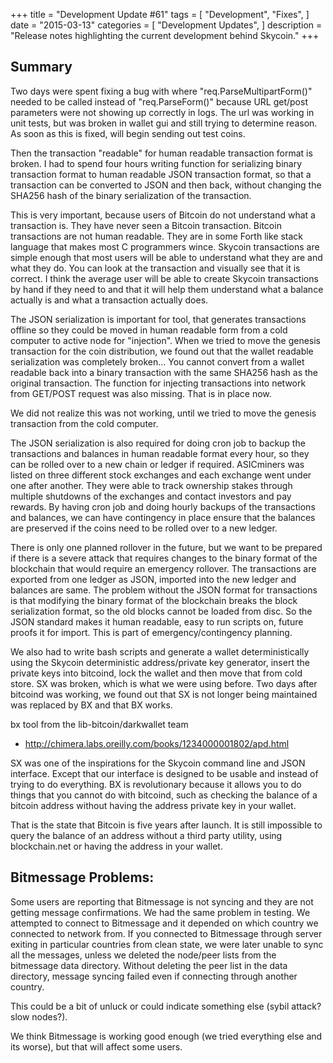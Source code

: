 +++
title = "Development Update #61"
tags = [
    "Development",
    "Fixes",
]
date = "2015-03-13"
categories = [
    "Development Updates",
]
description = "Release notes highlighting the current development behind Skycoin."
+++

## Summary

Two days were spent fixing a bug with where "req.ParseMultipartForm()" needed to be called instead of "req.ParseForm()" because URL get/post parameters were not showing up correctly in logs. The url was working in unit tests, but was broken in wallet gui and still trying to determine reason. As soon as this is fixed, will begin sending out test coins.

Then the transaction "readable" for human readable transaction format is broken. I had to spend four hours writing function for serializing binary transaction format to human readable JSON transaction format, so that a transaction can be converted to JSON and then back, without changing the SHA256 hash of the binary serialization of the transaction.

This is very important, because users of Bitcoin do not understand what a transaction is. They have never seen a Bitcoin transaction. Bitcoin transactions are not human readable. They are in some Forth like stack language that makes most C programmers wince. Skycoin transactions are simple enough that most users will be able to understand what they are and what they do. You can look at the transaction and visually see that it is correct. I think the average user will be able to create Skycoin transactions by hand if they need to and that it will help them understand what a balance actually is and what a transaction actually does.

The JSON serialization is important for tool, that generates transactions offline so they could be moved in human readable form from a cold computer to active node for "injection".  When we tried to move the genesis transaction for the coin distribution, we found out that the wallet readable serialization was completely broken... You cannot convert from a wallet readable back into a binary transaction with the same SHA256 hash as the original transaction. The function for injecting transactions into network from GET/POST request was also missing. That is in place now.

We did not realize this was not working, until we tried to move the genesis transaction from the cold computer.

The JSON serialization is also required for doing cron job to backup the transactions and balances in human readable format every hour, so they can be rolled over to a new chain or ledger if required. ASICminers was listed on three different stock exchanges and each exchange went under one after another. They were able to track ownership stakes through multiple shutdowns of the exchanges and contact investors and pay rewards. By having cron job and doing hourly backups of the transactions and balances, we can have contingency in place ensure that the balances are preserved if the coins need to be rolled over to a new ledger.

There is only one planned rollover in the future, but we want to be prepared if there is a severe attack that requires changes to the binary format of the blockchain that would require an emergency rollover. The transactions are exported from one ledger as JSON, imported into the new ledger and balances are same. The problem without the JSON format for transactions is that modifying the binary format of the blockchain breaks the block serialization format, so the old blocks cannot be loaded from disc. So the JSON standard makes it human readable, easy to run scripts on, future proofs it for import. This is part of emergency/contingency planning.

We also had to write bash scripts and generate a wallet deterministically using the Skycoin deterministic address/private key generator, insert the private keys into bitcoind, lock the wallet and then move that from cold store. SX was broken, which is what we were using before. Two days after bitcoind was working, we found out that SX is not longer being maintained was replaced by BX and that BX works.

bx tool from the lib-bitcoin/darkwallet team
- http://chimera.labs.oreilly.com/books/1234000001802/apd.html

SX was one of the inspirations for the Skycoin command line and JSON interface. Except that our interface is designed to be usable and instead of trying to do everything. BX is revolutionary because it allows you to do things that you cannot do with bitcoind, such as checking the balance of a bitcoin address without having the address private key in your wallet.

That is the state that Bitcoin is five years after launch. It is still impossible to query the balance of an address without a third party utility, using blockchain.net or having the address in your wallet.

## Bitmessage Problems:

Some users are reporting that Bitmessage is not syncing and they are not getting message confirmations. We had the same problem in testing. We attempted to connect to Bitmessage and it depended on which country we connected to network from. If you connected to Bitmessage through server exiting in particular countries from clean state, we were later unable to sync all the messages, unless we deleted the node/peer lists from the bitmessage data directory. Without deleting the peer list in the data directory, message syncing failed even if connecting through another country.

This could be a bit of unluck or could indicate something else (sybil attack? slow nodes?).

We think Bitmessage is working good enough (we tried everything else and its worse), but that will affect some users.

